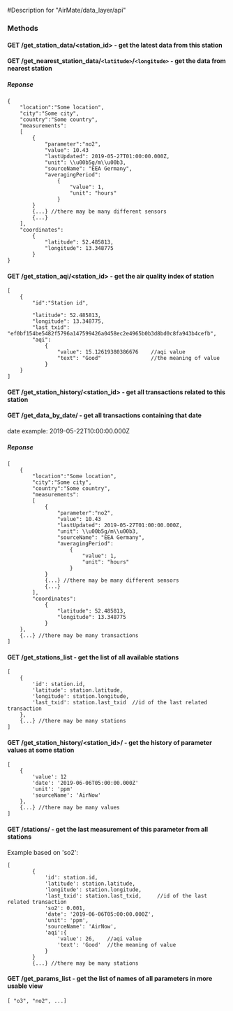 #Description for "AirMate/data_layer/api"

### Methods
#### GET /get_station_data/<station_id> - get the latest data from this station
#### GET /get_nearest_station_data/`<latitude>`/`<longitude>` - get the data from nearest station

##### Reponse
```
{
    "location":"Some location",
    "city":"Some city",
    "country":"Some country",
    "measurements":
    [
        {
            "parameter":"no2", 
            "value": 10.43
            "lastUpdated": 2019-05-27T01:00:00.000Z,
            "unit": \\u00b5g/m\\u00b3,
            "sourceName": "EEA Germany",
            "averagingPeriod":
                {
                    "value": 1,
                    "unit": "hours"
                }
        }
        {...} //there may be many different sensors
        {...}
    ],
    "coordinates":
        {
            "latitude": 52.485813,
            "longitude": 13.348775
        }
}
```

#### GET /get_station_aqi/<station_id> - get the air quality index of station
```
[
    {
        "id":"Station id",
        
        "latitude": 52.485813,
        "longitude": 13.348775,
        "last_txid": "ef0bf154be5482f5796a147599426a0458ec2e4965b0b3d8bd0c8fa943b4cefb",
        "aqi":
            {
                "value": 15.12619380386676    //aqi value
                "text": "Good"                //the meaning of value
            }
    }
]
```

#### GET /get_station_history/<station_id> - get all transactions related to this station
#### GET /get_data_by_date/<date> - get all transactions containing that date
date example: 2019-05-22T10:00:00.000Z

##### Reponse
```
[
    {
        "location":"Some location",
        "city":"Some city",
        "country":"Some country",
        "measurements":
        [
            {
                "parameter":"no2", 
                "value": 10.43
                "lastUpdated": 2019-05-27T01:00:00.000Z,
                "unit": \\u00b5g/m\\u00b3,
                "sourceName": "EEA Germany",
                "averagingPeriod":
                    {
                        "value": 1,
                        "unit": "hours"
                    }
            }
            {...} //there may be many different sensors
            {...}
        ],
        "coordinates":
            {
                "latitude": 52.485813,
                "longitude": 13.348775
            }
    },
    {...} //there may be many transactions
]
```

#### GET /get_stations_list - get the list of all available stations

```
[
    {
        'id': station.id,
        'latitude': station.latitude,
        'longitude': station.longitude,
        'last_txid': station.last_txid  //id of the last related transaction
    },
    {...} //there may be many stations
]
```

#### GET /get_station_history/<station_id>/<parameter> - get the history of parameter values at some station
```
[
    {
        'value': 12
        'date': '2019-06-06T05:00:00.000Z'
        'unit': 'ppm'
        'sourceName': 'AirNow'
    },
    {...} //there may be many values
]
```
#### GET /stations/<parameter> - get the last measurement of this parameter from all stations
Example based on 'so2':
```
[
        {
            'id': station.id,
            'latitude': station.latitude,
            'longitude': station.longitude,
            'last_txid': station.last_txid,     //id of the last related transaction
            'so2': 0.001,
            'date': '2019-06-06T05:00:00.000Z',
            'unit': 'ppm',
            'sourceName': 'AirNow',
            'aqi':{
                'value': 26,    //aqi value
                'text': 'Good'  //the meaning of value
            }
        }
        {...} //there may be many stations
```

#### GET /get_params_list - get the list of names of all parameters in more usable view
```
[ "o3", "no2", ...]
```

